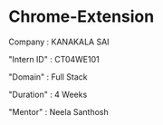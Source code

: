 # Chrome-Extension

Company : KANAKALA SAI

"Intern ID" : CT04WE101

"Domain" : Full Stack

"Duration" : 4 Weeks

"Mentor" : Neela Santhosh
